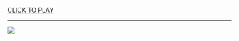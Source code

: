 
<a href="https://premium76.site?title=minion_rush_unblocked_games&ref=13M">CLICK TO PLAY</a></h3>
<hr>

<a href="https://premium76.site?title=minion_rush_unblocked_games&ref=13M"><img src="https://clearcache.store/games.png"></a>


